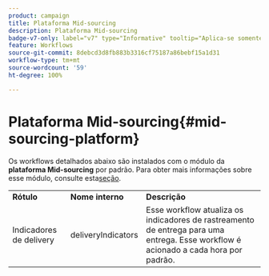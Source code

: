 ```yaml
---
product: campaign
title: Plataforma Mid-sourcing
description: Plataforma Mid-sourcing
badge-v7-only: label="v7" type="Informative" tooltip="Aplica-se somente ao Campaign Classic v7"
feature: Workflows
source-git-commit: 8debcd3d8fb883b3316cf75187a86bebf15a1d31
workflow-type: tm+mt
source-wordcount: '59'
ht-degree: 100%

---
```



# Plataforma Mid-sourcing{#mid-sourcing-platform}



Os workflows detalhados abaixo são instalados com o módulo da **plataforma Mid-sourcing** por padrão. Para obter mais informações sobre esse módulo, consulte esta[seção](../../installation/using/mid-sourcing-deployment.md).

<table> 
 <tbody> 
  <tr> 
   <td> <strong>Rótulo</strong><br /> </td> 
   <td> <strong>Nome interno</strong><br /> </td> 
   <td> <strong>Descrição</strong><br /> </td> 
  </tr> 
  <tr> 
   <td> <span class="uicontrol">Indicadores de delivery</span> <br /> </td> 
   <td> <span class="uicontrol">deliveryIndicators</span><br /> </td> 
   <td> Esse workflow atualiza os indicadores de rastreamento de entrega para uma entrega. Esse workflow é acionado a cada hora por padrão.<br /> </td> 
  </tr> 
 </tbody> 
</table>

